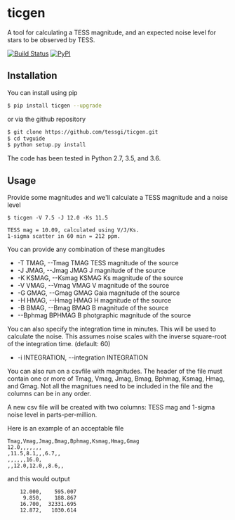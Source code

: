 # ticgen

A tool for calculating a TESS magnitude, and an expected noise level for stars to be observed by TESS.


[![Build Status](https://travis-ci.org/tessgi/ticgen.svg?branch=master)](https://travis-ci.org/tessgi/ticgen)
[![PyPI](http://img.shields.io/pypi/v/tvguide.svg)](https://pypi.python.org/pypi/ticgen/)
<!-- [![DOI](https://zenodo.org/badge/94136696.svg)](https://zenodo.org/badge/latestdoi/94136696) -->

## Installation
You can install using pip
``` bash
$ pip install ticgen --upgrade
```

or via the github repository
``` bash
$ git clone https://github.com/tessgi/ticgen.git
$ cd tvguide
$ python setup.py install
```

The code has been tested in Python 2.7, 3.5, and 3.6.


## Usage
Provide some magnitudes and we'll calculate a TESS magnitude and a noise level
```
$ ticgen -V 7.5 -J 12.0 -Ks 11.5

TESS mag = 10.09, calculated using V/J/Ks.
1-sigma scatter in 60 min = 212 ppm.
```
You can provide any combination of these mangitudes
*  -T TMAG, --Tmag TMAG  TESS magnitude of the source
*  -J JMAG, --Jmag JMAG  J magnitude of the source
*  -K KSMAG, --Ksmag KSMAG Ks magnitude of the source
*  -V VMAG, --Vmag VMAG  V magnitude of the source
*  -G GMAG, --Gmag GMAG  Gaia magnitude of the source
*  -H HMAG, --Hmag HMAG  H magnitude of the source
*  -B BMAG, --Bmag BMAG  B magnitude of the source
*  --Bphmag BPHMAG       B photgraphic magnitude of the source

You can also specify the integration time in minutes. This will be used to calculate the noise. This assumes noise scales with the inverse square-root of the integration time. (default: 60)
*  -i INTEGRATION, --integration INTEGRATION

You can also run on a csvfile with magnitudes.
The header of the file must contain one or more of 
Tmag, Vmag, Jmag, Bmag, Bphmag, Ksmag, Hmag, and Gmag. Not all the magnitues need to be included in the file and the columns can be in any order.

A new csv file will be created with two columns: TESS mag and 1-sigma noise level in parts-per-million.

Here is an example of an acceptable file
```
Tmag,Vmag,Jmag,Bmag,Bphmag,Ksmag,Hmag,Gmag
12.0,,,,,,,
,11.5,8.1,,,6.7,,
,,,,,,16.0,
,,12.0,12.0,,8.6,,
```

and this would output
```
    12.000,    595.007
     9.850,    188.867
    16.700,  32331.695
    12.872,   1030.614
```




                 


